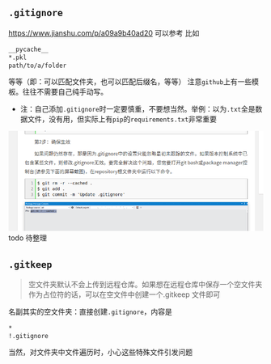 ## `.gitignore`
https://www.jianshu.com/p/a09a9b40ad20
可以参考
比如
```text
__pycache__
*.pkl
path/to/a/folder
```
等等（即：可以匹配文件夹，也可以匹配后缀名，等等）
注意`github`上有一些模板。往往不需要自己纯手动写。
- 注：自己添加`.gitignore`时一定要慎重，不要想当然。举例：以为`.txt`全是数据文件，没有用，但实际上有`pip`的`requirements.txt`非常重要

![](ignore-existing-files.png) todo 待整理
## `.gitkeep`
> 空文件夹默认不会上传到远程仓库。如果想在远程仓库中保存一个空文件夹作为占位符的话，可以在空文件中创建一个.gitkeep 文件即可

名副其实的空文件夹：直接创建`.gitignore`，内容是
```text
*
!.gitignore
```
当然，对文件夹中文件遍历时，小心这些特殊文件引发问题
